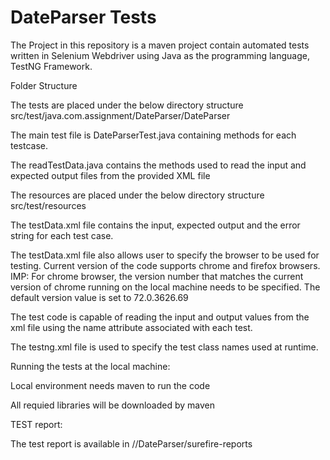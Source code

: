 # DateParser Tests

The Project in this repository is a maven project contain automated tests written in Selenium Webdriver using Java as the programming language, TestNG Framework. 


Folder Structure

The tests are placed under the below directory structure
src/test/java.com.assignment/DateParser/DateParser

The main test file is DateParserTest.java containing methods for each testcase.

The readTestData.java contains the methods used to read the input and expected output files 
from the provided XML file

The resources are placed under the below directory structure
src/test/resources

The testData.xml file contains the input, expected output and the error string for each test case.

The testData.xml file also allows user to specify the browser to be used for testing.
Current version of the code supports chrome and firefox browsers.
IMP: For chrome browser, the version number that matches the current version of chrome running on the local machine needs to be specified.
The default version value is set to 72.0.3626.69



The test code is capable of reading the input and output values from the xml file using the name attribute associated with each test.



The testng.xml file is used to specify the test class names used at runtime.

Running the tests at the local machine:

Local environment needs maven to run the code

All requied libraries will be downloaded by maven

TEST report:

The test report is available in //DateParser/surefire-reports